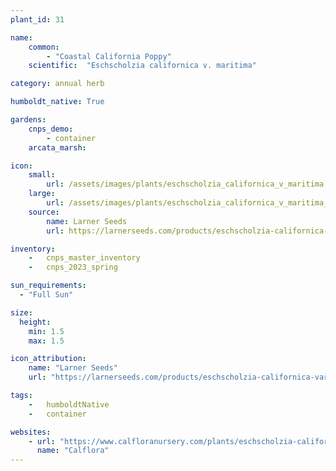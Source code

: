 ```yaml
---
plant_id: 31

name: 
    common: 
        - "Coastal California Poppy"  
    scientific:  "Eschscholzia californica v. maritima" 

category: annual herb

humboldt_native: True

gardens:
    cnps_demo:
        - container
    arcata_marsh:

icon: 
    small: 
        url: /assets/images/plants/eschscholzia_californica_v_maritima.jpg 
    large: 
        url: /assets/images/plants/eschscholzia_californica_v_maritima_lg.jpg 
    source: 
        name: Larner Seeds
        url: https://larnerseeds.com/products/eschscholzia-californica-var-maritima-coastal-poppy 

inventory: 
    -   cnps_master_inventory
    -   cnps_2023_spring

sun_requirements:
  - "Full Sun"

size:
  height: 
    min: 1.5
    max: 1.5

icon_attribution: 
    name: "Larner Seeds"
    url: "https://larnerseeds.com/products/eschscholzia-californica-var-maritima-coastal-poppy"

tags:  
    -   humboldtNative
    -   container

websites:
    - url: "https://www.calfloranursery.com/plants/eschscholzia-californica-maritima"
      name: "Calflora"
---
```



